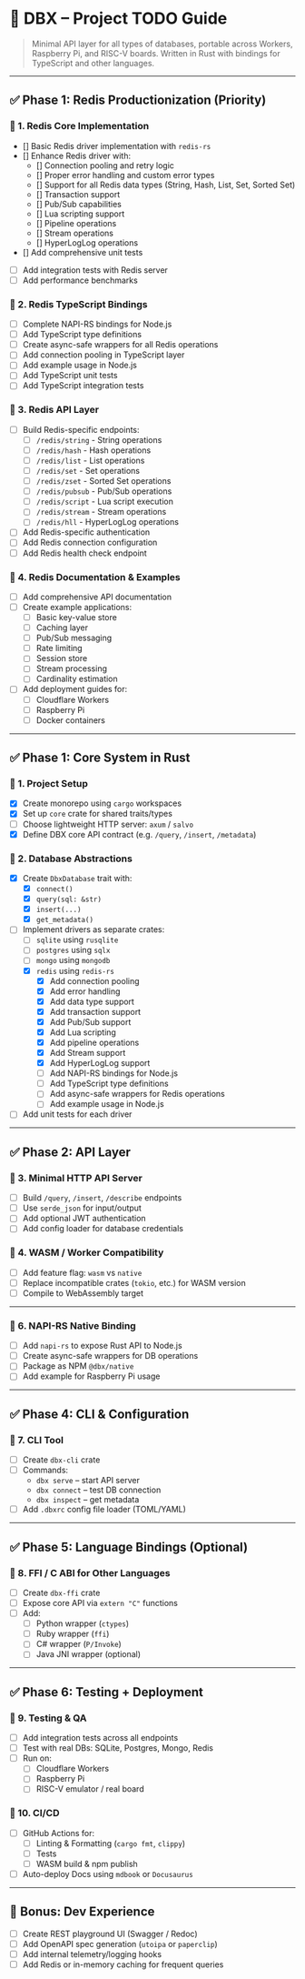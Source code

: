 # 📘 DBX – Project TODO Guide

> Minimal API layer for all types of databases, portable across Workers, Raspberry Pi, and RISC-V boards. Written in Rust with bindings for TypeScript and other languages.

---

## ✅ Phase 1: Redis Productionization (Priority)

### 🔹 1. Redis Core Implementation

- [] Basic Redis driver implementation with `redis-rs`
- [] Enhance Redis driver with:
  - [] Connection pooling and retry logic
  - [] Proper error handling and custom error types
  - [] Support for all Redis data types (String, Hash, List, Set, Sorted Set)
  - [] Transaction support
  - [] Pub/Sub capabilities
  - [] Lua scripting support
  - [] Pipeline operations
  - [] Stream operations
  - [] HyperLogLog operations
- [] Add comprehensive unit tests
- [ ] Add integration tests with Redis server
- [ ] Add performance benchmarks

### 🔹 2. Redis TypeScript Bindings

- [ ] Complete NAPI-RS bindings for Node.js
- [ ] Add TypeScript type definitions
- [ ] Create async-safe wrappers for all Redis operations
- [ ] Add connection pooling in TypeScript layer
- [ ] Add example usage in Node.js
- [ ] Add TypeScript unit tests
- [ ] Add TypeScript integration tests

### 🔹 3. Redis API Layer

- [ ] Build Redis-specific endpoints:
  - [ ] `/redis/string` - String operations
  - [ ] `/redis/hash` - Hash operations
  - [ ] `/redis/list` - List operations
  - [ ] `/redis/set` - Set operations
  - [ ] `/redis/zset` - Sorted Set operations
  - [ ] `/redis/pubsub` - Pub/Sub operations
  - [ ] `/redis/script` - Lua script execution
  - [ ] `/redis/stream` - Stream operations
  - [ ] `/redis/hll` - HyperLogLog operations
- [ ] Add Redis-specific authentication
- [ ] Add Redis connection configuration
- [ ] Add Redis health check endpoint

### 🔹 4. Redis Documentation & Examples

- [ ] Add comprehensive API documentation
- [ ] Create example applications:
  - [ ] Basic key-value store
  - [ ] Caching layer
  - [ ] Pub/Sub messaging
  - [ ] Rate limiting
  - [ ] Session store
  - [ ] Stream processing
  - [ ] Cardinality estimation
- [ ] Add deployment guides for:
  - [ ] Cloudflare Workers
  - [ ] Raspberry Pi
  - [ ] Docker containers

---

## ✅ Phase 1: Core System in Rust

### 🔹 1. Project Setup

- [x] Create monorepo using `cargo` workspaces
- [x] Set up `core` crate for shared traits/types
- [ ] Choose lightweight HTTP server: `axum` / `salvo`
- [x] Define DBX core API contract (e.g. `/query`, `/insert`, `/metadata`)

### 🔹 2. Database Abstractions

- [x] Create `DbxDatabase` trait with:
  - [x] `connect()`
  - [x] `query(sql: &str)`
  - [x] `insert(...)`
  - [x] `get_metadata()`
- [ ] Implement drivers as separate crates:
  - [ ] `sqlite` using `rusqlite`
  - [ ] `postgres` using `sqlx`
  - [ ] `mongo` using `mongodb`
  - [x] `redis` using `redis-rs`
    - [x] Add connection pooling
    - [x] Add error handling
    - [x] Add data type support
    - [x] Add transaction support
    - [x] Add Pub/Sub support
    - [x] Add Lua scripting
    - [x] Add pipeline operations
    - [x] Add Stream support
    - [x] Add HyperLogLog support
    - [ ] Add NAPI-RS bindings for Node.js
    - [ ] Add TypeScript type definitions
    - [ ] Add async-safe wrappers for Redis operations
    - [ ] Add example usage in Node.js
- [ ] Add unit tests for each driver

---

## ✅ Phase 2: API Layer

### 🔹 3. Minimal HTTP API Server

- [ ] Build `/query`, `/insert`, `/describe` endpoints
- [ ] Use `serde_json` for input/output
- [ ] Add optional JWT authentication
- [ ] Add config loader for database credentials

### 🔹 4. WASM / Worker Compatibility

- [ ] Add feature flag: `wasm` vs `native`
- [ ] Replace incompatible crates (`tokio`, etc.) for WASM version
- [ ] Compile to WebAssembly target

---

### 🔹 6. NAPI-RS Native Binding

- [ ] Add `napi-rs` to expose Rust API to Node.js
- [ ] Create async-safe wrappers for DB operations
- [ ] Package as NPM `@dbx/native`
- [ ] Add example for Raspberry Pi usage

---

## ✅ Phase 4: CLI & Configuration

### 🔹 7. CLI Tool

- [ ] Create `dbx-cli` crate
- [ ] Commands:
  - `dbx serve` – start API server
  - `dbx connect` – test DB connection
  - `dbx inspect` – get metadata
- [ ] Add `.dbxrc` config file loader (TOML/YAML)

---

## ✅ Phase 5: Language Bindings (Optional)

### 🔹 8. FFI / C ABI for Other Languages

- [ ] Create `dbx-ffi` crate
- [ ] Expose core API via `extern "C"` functions
- [ ] Add:
  - [ ] Python wrapper (`ctypes`)
  - [ ] Ruby wrapper (`ffi`)
  - [ ] C# wrapper (`P/Invoke`)
  - [ ] Java JNI wrapper (optional)

---

## ✅ Phase 6: Testing + Deployment

### 🔹 9. Testing & QA

- [ ] Add integration tests across all endpoints
- [ ] Test with real DBs: SQLite, Postgres, Mongo, Redis
- [ ] Run on:
  - [ ] Cloudflare Workers
  - [ ] Raspberry Pi
  - [ ] RISC-V emulator / real board

### 🔹 10. CI/CD

- [ ] GitHub Actions for:
  - [ ] Linting & Formatting (`cargo fmt`, `clippy`)
  - [ ] Tests
  - [ ] WASM build & npm publish
- [ ] Auto-deploy Docs using `mdbook` or `Docusaurus`

---

## 🧩 Bonus: Dev Experience

- [ ] Create REST playground UI (Swagger / Redoc)
- [ ] Add OpenAPI spec generation (`utoipa` or `paperclip`)
- [ ] Add internal telemetry/logging hooks
- [ ] Add Redis or in-memory caching for frequent queries
